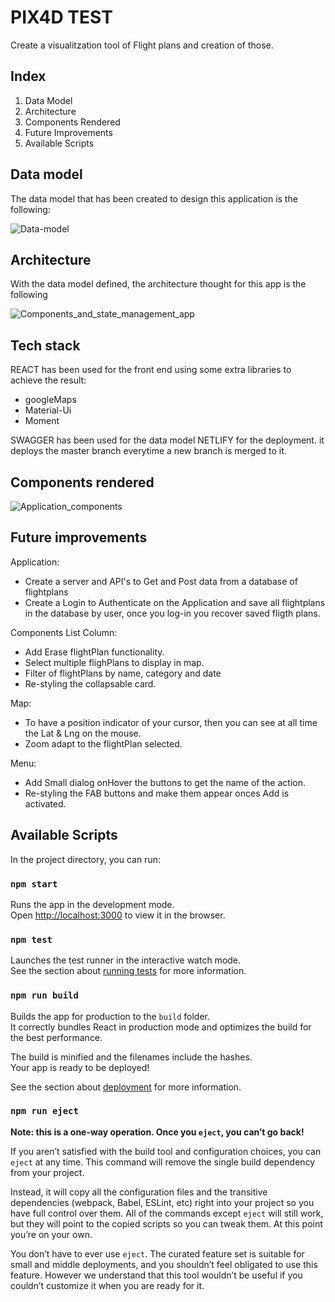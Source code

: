 # PIX4D TEST #

Create a visualitzation tool of Flight plans and creation of those.

## Index

1. Data Model
2. Architecture
3. Components Rendered
4. Future Improvements
5. Available Scripts

## Data model

The data model that has been created to design this application is the following:

![Data-model](https://user-images.githubusercontent.com/33228201/96562024-92bfdb80-12c0-11eb-97e3-5ab86ca59625.JPG)

## Architecture

With the data model defined, the architecture thought for this app is the following


![Components_and_state_management_app](https://user-images.githubusercontent.com/33228201/96550629-62bd0c00-12b1-11eb-9b91-9f9a02756934.JPG)

## Tech stack

REACT has been used for the front end using some extra libraries to achieve the result:
- googleMaps
- Material-Ui
- Moment

SWAGGER has been used for the data model
NETLIFY for the deployment. it deploys the master branch everytime a new branch is merged to it.

## Components rendered

![Application_components](https://user-images.githubusercontent.com/33228201/96563427-3a89d900-12c2-11eb-91b8-a6927517044f.JPG)

## Future improvements
Application:
* Create a server and API's to Get and Post data from a database of flightplans
* Create a Login to Authenticate on the Application and save all flightplans in the database by user, once you log-in you recover saved fligth plans.

Components
List Column:
* Add Erase flightPlan functionality.
* Select multiple flighPlans to display in map.
* Filter of flightPlans by name, category and date
* Re-styling the collapsable card.

Map:
* To have a position indicator of your cursor, then you can see at all time the Lat & Lng on the mouse.
* Zoom adapt to the flightPlan selected.

Menu:
* Add Small dialog onHover the buttons to get the name of the action.
* Re-styling the FAB buttons and make them appear onces Add is activated.


## Available Scripts

In the project directory, you can run:

### `npm start`

Runs the app in the development mode.<br />
Open [http://localhost:3000](http://localhost:3000) to view it in the browser.

### `npm test`

Launches the test runner in the interactive watch mode.<br />
See the section about [running tests](https://facebook.github.io/create-react-app/docs/running-tests) for more information.

### `npm run build`

Builds the app for production to the `build` folder.<br />
It correctly bundles React in production mode and optimizes the build for the best performance.

The build is minified and the filenames include the hashes.<br />
Your app is ready to be deployed!

See the section about [deployment](https://facebook.github.io/create-react-app/docs/deployment) for more information.

### `npm run eject`

**Note: this is a one-way operation. Once you `eject`, you can’t go back!**

If you aren’t satisfied with the build tool and configuration choices, you can `eject` at any time. This command will remove the single build dependency from your project.

Instead, it will copy all the configuration files and the transitive dependencies (webpack, Babel, ESLint, etc) right into your project so you have full control over them. All of the commands except `eject` will still work, but they will point to the copied scripts so you can tweak them. At this point you’re on your own.

You don’t have to ever use `eject`. The curated feature set is suitable for small and middle deployments, and you shouldn’t feel obligated to use this feature. However we understand that this tool wouldn’t be useful if you couldn’t customize it when you are ready for it.


